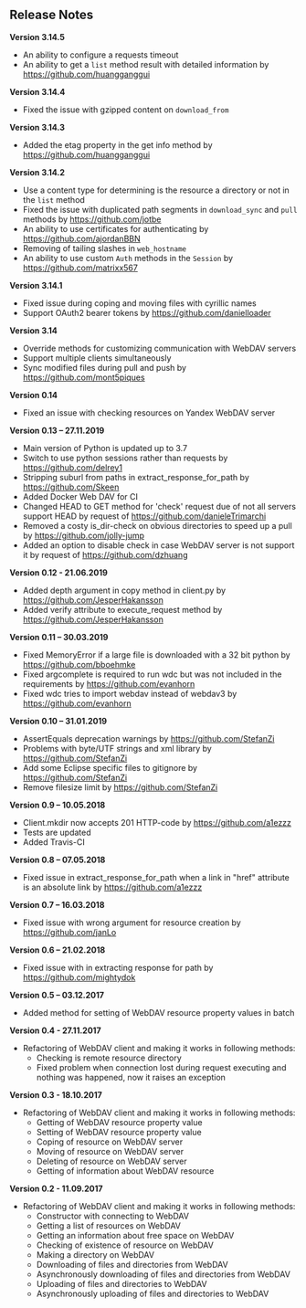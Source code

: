 Release Notes
-------------
**Version 3.14.5**
 * An ability to configure a requests timeout
 * An ability to get a `list` method result with detailed information by https://github.com/huangganggui
 
**Version 3.14.4**
 * Fixed the issue with gzipped content on `download_from`
 
**Version 3.14.3**
 * Added the etag property in the get info method by https://github.com/huangganggui

**Version 3.14.2**
 * Use a content type for determining is the resource a directory or not in the `list` method
 * Fixed the issue with duplicated path segments in `download_sync` and `pull` methods by https://github.com/jotbe
 * An ability to use certificates for authenticating by https://github.com/ajordanBBN
 * Removing of tailing slashes in `web_hostname`
 * An ability to use custom `Auth` methods in the `Session` by https://github.com/matrixx567

**Version 3.14.1**
 * Fixed issue during coping and moving files with cyrillic names
 * Support OAuth2 bearer tokens by https://github.com/danielloader

**Version 3.14**
 * Override methods for customizing communication with WebDAV servers
 * Support multiple clients simultaneously
 * Sync modified files during pull and push by https://github.com/mont5piques

**Version 0.14**
 * Fixed an issue with checking resources on Yandex WebDAV server

**Version 0.13 – 27.11.2019**
 * Main version of Python is updated up to 3.7
 * Switch to use python sessions rather than requests by https://github.com/delrey1
 * Stripping suburl from paths in extract_response_for_path by https://github.com/Skeen
 * Added Docker Web DAV for CI
 * Changed HEAD to GET method for 'check' request due of not all servers support HEAD by request of https://github.com/danieleTrimarchi
 * Removed a costy is_dir-check on obvious directories to speed up a pull by https://github.com/jolly-jump
 * Added an option to disable check in case WebDAV server is not support it by request of https://github.com/dzhuang

**Version 0.12 - 21.06.2019**
 * Added depth argument in copy method in client.py by https://github.com/JesperHakansson
 * Added verify attribute to execute_request method by https://github.com/JesperHakansson

**Version 0.11 – 30.03.2019**
 * Fixed MemoryError if a large file is downloaded with a 32 bit python by https://github.com/bboehmke
 * Fixed argcomplete is required to run wdc but was not included in the requirements by https://github.com/evanhorn
 * Fixed wdc tries to import webdav instead of webdav3 by https://github.com/evanhorn

**Version 0.10 – 31.01.2019**
 * AssertEquals deprecation warnings by https://github.com/StefanZi
 * Problems with byte/UTF strings and xml library by https://github.com/StefanZi
 * Add some Eclipse specific files to gitignore by https://github.com/StefanZi
 * Remove filesize limit by https://github.com/StefanZi

**Version 0.9 – 10.05.2018**
 * Client.mkdir now accepts 201 HTTP-code by https://github.com/a1ezzz
 * Tests are updated
 * Added Travis-CI

**Version 0.8 – 07.05.2018**
 * Fixed issue in extract_response_for_path when a link in "href" attribute is an absolute link by https://github.com/a1ezzz

**Version 0.7 – 16.03.2018**
 * Fixed issue with wrong argument for resource creation by https://github.com/janLo

**Version 0.6 – 21.02.2018**
 * Fixed issue with in extracting response for path by https://github.com/mightydok

**Version 0.5 – 03.12.2017**
 * Added method for setting of WebDAV resource property values in batch

**Version 0.4 - 27.11.2017**
 * Refactoring of WebDAV client and making it works in following methods:
    - Checking is remote resource directory
    - Fixed problem when connection lost during request executing and nothing was happened, now it raises an exception

**Version 0.3 - 18.10.2017**
 * Refactoring of WebDAV client and making it works in following methods:
    - Getting of WebDAV resource property value
    - Setting of WebDAV resource property value
    - Coping of resource on WebDAV server
    - Moving of resource on WebDAV server
    - Deleting of resource on WebDAV server
    - Getting of information about WebDAV resource

**Version 0.2 - 11.09.2017**
 * Refactoring of WebDAV client and making it works in following methods:
    - Constructor with connecting to WebDAV
    - Getting a list of resources on WebDAV
    - Getting an information about free space on WebDAV
    - Checking of existence of resource on WebDAV
    - Making a directory on WebDAV
    - Downloading of files and directories from WebDAV
    - Asynchronously downloading of files and directories from WebDAV
    - Uploading of files and directories to WebDAV
    - Asynchronously uploading of files and directories to WebDAV